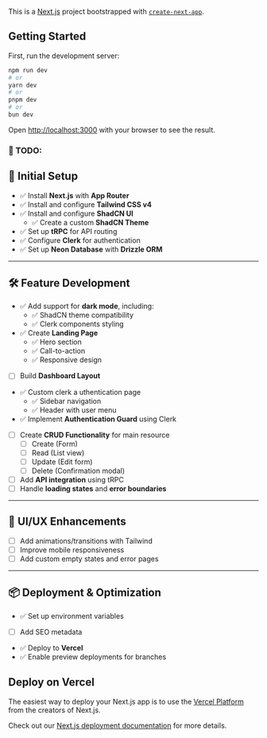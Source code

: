 This is a [Next.js](https://nextjs.org) project bootstrapped with [`create-next-app`](https://nextjs.org/docs/app/api-reference/cli/create-next-app).

## Getting Started

First, run the development server:

```bash
npm run dev
# or
yarn dev
# or
pnpm dev
# or
bun dev
```

Open [http://localhost:3000](http://localhost:3000) with your browser to see the result.

### 📜 TODO:

## 🥽 Initial Setup

- ✅ Install **Next.js** with **App Router**
- ✅ Install and configure **Tailwind CSS v4**
- ✅ Install and configure **ShadCN UI**
  - ✅ Create a custom **ShadCN Theme**
- ✅ Set up **tRPC** for API routing
- ✅ Configure **Clerk** for authentication
- ✅ Set up **Neon Database** with **Drizzle ORM**

---

## 🛠️ Feature Development

- ✅ Add support for **dark mode**, including:
  - ✅ ShadCN theme compatibility
  - ✅ Clerk components styling
- ✅ Create **Landing Page**
  - ✅ Hero section
  - ✅ Call-to-action
  - ✅ Responsive design
- [ ] Build **Dashboard Layout**
- ✅ Custom clerk a uthentication page
  - ✅ Sidebar navigation
  - ✅ Header with user menu
- ✅ Implement **Authentication Guard** using Clerk
- [ ] Create **CRUD Functionality** for main resource
  - [ ] Create (Form)
  - [ ] Read (List view)
  - [ ] Update (Edit form)
  - [ ] Delete (Confirmation modal)
- [ ] Add **API integration** using tRPC
- [ ] Handle **loading states** and **error boundaries**

---

## 🎨 UI/UX Enhancements

- [ ] Add animations/transitions with Tailwind
- [ ] Improve mobile responsiveness
- [ ] Add custom empty states and error pages

---

## 📦 Deployment & Optimization

- ✅ Set up environment variables
- [ ] Add SEO metadata
- ✅ Deploy to **Vercel**
- ✅ Enable preview deployments for branches

## Deploy on Vercel

The easiest way to deploy your Next.js app is to use the [Vercel Platform](https://vercel.com/new?utm_medium=default-template&filter=next.js&utm_source=create-next-app&utm_campaign=create-next-app-readme) from the creators of Next.js.

Check out our [Next.js deployment documentation](https://nextjs.org/docs/app/building-your-application/deploying) for more details.
